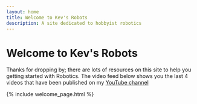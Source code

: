 ```yaml
---
layout: home
title: Welcome to Kev's Robots
description: A site dedicated to hobbyist robotics
---
```


# Welcome to Kev's Robots

Thanks for dropping by; there are lots of resources on this site to help you getting started with Robotics. 
The video feed below shows you the last 4 videos that have been published on my [YouTube channel](/youtube)

{% include welcome_page.html %}